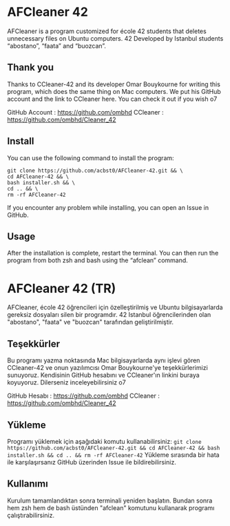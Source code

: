 # AFCleaner 42

AFCleaner is a program customized for école 42 students that deletes unnecessary files on Ubuntu computers. 42 Developed by Istanbul students “abostano”, “faata” and “buozcan”. 

## Thank you
Thanks to CCleaner-42 and its developer Omar Bouykourne for writing this program, which does the same thing on Mac computers. We put his GitHub account and the link to CCleaner here. You can check it out if you wish o7

GitHub Account : https://github.com/ombhd
CCleaner : https://github.com/ombhd/Cleaner_42

## Install
You can use the following command to install the program:
```
git clone https://github.com/acbst0/AFCleaner-42.git && \
cd AFCleaner-42 && \
bash installer.sh && \
cd .. && \
rm -rf AFCleaner-42
```
If you encounter any problem while installing, you can open an Issue in GitHub.

## Usage
After the installation is complete, restart the terminal.
You can then run the program from both zsh and bash using the “afclean” command.


# AFCleaner 42 (TR)
AFCleaner, école 42 öğrencileri için özelleştirilmiş ve Ubuntu bilgisayarlarda gereksiz dosyaları silen bir programdır. 42 Istanbul öğrencilerinden olan "abostano", "faata" ve "buozcan" tarafından geliştirilmiştir. 

## Teşekkürler
Bu programı yazma noktasında Mac bilgisayarlarda aynı işlevi gören CCleaner-42 ve onun yazılımcısı Omar Bouykourne'ye teşekkürlerimizi sunuyoruz. Kendisinin GitHub hesabını ve CCleaner'ın linkini buraya koyuyoruz. Dilerseniz inceleyebilirsiniz o7

GitHub Hesabı : https://github.com/ombhd
CCleaner : https://github.com/ombhd/Cleaner_42

## Yükleme
Programı yüklemek için aşağıdaki komutu kullanabilirsiniz:
`
git clone https://github.com/acbst0/AFCleaner-42.git &&
cd AFCleaner-42 &&
bash installer.sh &&
cd .. &&
rm -rf AFCleaner-42
`
Yükleme sırasında bir hata ile karşılaşırsanız GitHub üzerinden Issue ile bildirebilirsiniz.

## Kullanımı
Kurulum tamamlandıktan sonra terminali yeniden başlatın.
Bundan sonra hem zsh hem de bash üstünden "afclean" komutunu kullanarak programı çalıştırabilirsiniz.